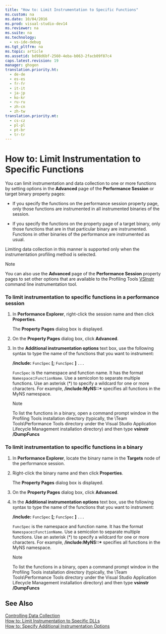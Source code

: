 ```yaml
---
title: "How to: Limit Instrumentation to Specific Functions"
ms.custom: na
ms.date: 10/04/2016
ms.prod: visual-studio-dev14
ms.reviewer: na
ms.suite: na
ms.technology: 
  - vs-ide-debug
ms.tgt_pltfrm: na
ms.topic: article
ms.assetid: bd98d6bf-2560-4eba-b063-2facb09f87c4
caps.latest.revision: 19
manager: ghogen
translation.priority.ht: 
  - de-de
  - es-es
  - fr-fr
  - it-it
  - ja-jp
  - ko-kr
  - ru-ru
  - zh-cn
  - zh-tw
translation.priority.mt: 
  - cs-cz
  - pl-pl
  - pt-br
  - tr-tr
---
```

# How to: Limit Instrumentation to Specific Functions
You can limit instrumentation and data collection to one or more functions by setting options in the **Advanced** page of the **Performance Session** or target binary property pages:  
  
-   If you specify the functions on the performance session property page, only those functions are instrumented in all instrumented binaries of the session.  
  
-   If you specify the functions on the property page of a target binary, only those functions that are in that particular binary are instrumented. Functions in other binaries of the performance are instrumented as usual.  
  
 Limiting data collection in this manner is supported only when the instrumentation profiling method is selected.  
  
> [!NOTE]
>  You can also use the **Advanced** page of the **Performance Session** property pages to set other options that are available to the Profiling Tools [VSInstr](../VS_IDE/VSInstr.md) command line instrumentation tool.  
  
### To limit instrumentation to specific functions in a performance session  
  
1.  In **Performance Explorer**, right-click the session name and then click **Properties**.  
  
     The **Property Pages** dialog box is displayed.  
  
2.  On the **Property Pages** dialog box, click **Advanced**.  
  
3.  In the **Additional instrumentation options** text box, use the following syntax to type the name of the functions that you want to instrument:  
  
     **/include:** `FuncSpec` **[;** `FuncSpec` **]** `...`  
  
     `FuncSpec` is the namespace and function name. It has the format `Namespace`**::**`FunctionName`. Use a semicolon to separate multiple functions. Use an asterisk (\*) to specify a wildcard for one or more characters. For example, **/include:MyNS::\*** specifies all functions in the MyNS namespace.  
  
    > [!NOTE]
    >  To list the functions in a binary, open a command prompt window in the Profiling Tools installation directory (typically, the \Team Tools\Performance Tools directory under the Visual Studio Application Lifecycle Management installation directory) and then type **vsinstr /DumpFuncs**  
  
### To limit instrumentation to specific functions in a binary  
  
1.  In **Performance Explorer**, locate the binary name in the **Targets** node of the performance session.  
  
2.  Right-click the binary name and then click **Properties**.  
  
     The **Property Pages** dialog box is displayed.  
  
3.  On the **Property Pages** dialog box, click **Advanced**.  
  
4.  In the **Additional instrumentation options** text box, use the following syntax to type the name of the functions that you want to instrument:  
  
     **/include:** `FuncSpec` **[;** `FuncSpec` **]** `...`  
  
     `FuncSpec` is the namespace and function name. It has the format `Namespace`**::**`FunctionName`. Use a semicolon to separate multiple functions. Use an asterisk (\*) to specify a wildcard for one or more characters. For example, **/include:MyNS::\*** specifies all functions in the MyNS namespace.  
  
    > [!NOTE]
    >  To list the functions in a binary, open a command prompt window in the Profiling Tools installation directory (typically, the \Team Tools\Performance Tools directory under the Visual Studio Application Lifecycle Management installation directory) and then type **vsinstr /DumpFuncs**  
  
## See Also  
 [Controlling Data Collection](../VS_IDE/Controlling-Data-Collection.md)   
 [How to: Limit Instrumentation to Specific DLLs](../VS_IDE/How-to--Limit-Instrumentation-to-Specific-DLLs.md)   
 [How to: Specify Additional Instrumentation Options](../VS_IDE/How-to--Specify-Additional-Instrumentation-Options.md)